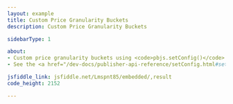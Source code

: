```yaml
---
layout: example
title: Custom Price Granularity Buckets
description: Custom Price Granularity Buckets

sidebarType: 1

about:
- Custom price granularity buckets using <code>pbjs.setConfig()</code>
- See the <a href="/dev-docs/publisher-api-reference/setConfig.html#setConfig-Price-Granularity">the API reference</a> for more detail.

jsfiddle_link: jsfiddle.net/Lmspnt85/embedded/,result
code_height: 2152

---
```



<!--jsfiddle_link: jsfiddle_link: jsfiddle.net/Prebid_Examples/vq05dhnj/2/embedded/html,result-->

